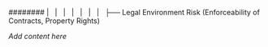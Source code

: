 ######## |   |   |   |   |   |   |   ├── Legal Environment Risk (Enforceability of Contracts, Property Rights)

*Add content here*
